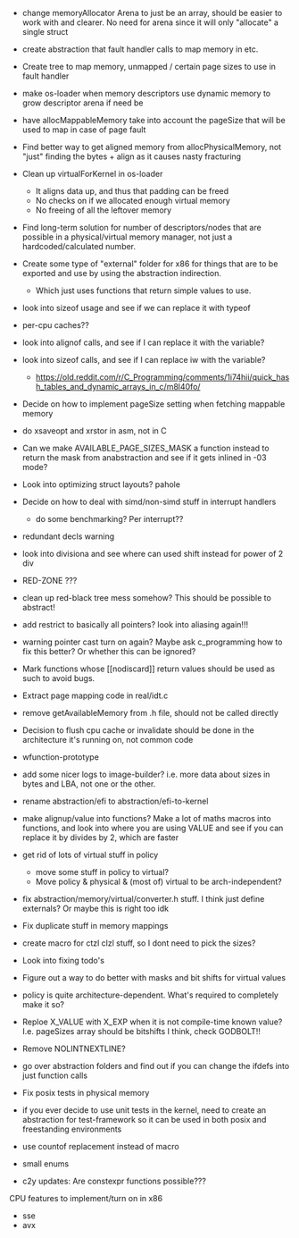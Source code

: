 - change memoryAllocator Arena to just be an array, should be easier to work with and clearer. No need for arena since it will only "allocate" a single struct
- create abstraction that fault handler calls to map memory in etc.
- Create tree to map memory, unmapped / certain page sizes to use in fault handler
- make os-loader when memory descriptors use dynamic memory to grow descriptor arena if need be
- have allocMappableMemory take into account the pageSize that will be used to map in case of page fault
- Find better way to get aligned memory from allocPhysicalMemory, not "just" finding the bytes + align as it causes nasty fracturing
- Clean up virtualForKernel in os-loader
  - It aligns data up, and thus that padding can be freed
  - No checks on if we allocated enough virtual memory
  - No freeing of all the leftover memory
- Find long-term solution for number of descriptors/nodes that are possible in a physical/virtual memory manager, not just a hardcoded/calculated number.
- Create some type of "external" folder for x86 for things that are to be exported and use by using the abstraction indirection.
  - Which just uses functions that return simple values to use.
- look into sizeof usage and see if we can replace it with typeof
- per-cpu caches??
- look into alignof calls, and see if I can replace it with the variable?
- look into sizeof calls, and see if I can replace iw with the variable?

  - https://old.reddit.com/r/C_Programming/comments/1i74hii/quick_hash_tables_and_dynamic_arrays_in_c/m8l40fo/

- Decide on how to implement pageSize setting when fetching mappable memory
- do xsaveopt and xrstor in asm, not in C
- Can we make AVAILABLE_PAGE_SIZES_MASK a function instead to return the mask from anabstraction and see if it gets inlined in -03 mode?
- Look into optimizing struct layouts? pahole
- Decide on how to deal with simd/non-simd stuff in interrupt handlers

  - do some benchmarking? Per interrupt??

- redundant decls warning
- look into divisiona and see where can used shift instead for power of 2 div
- RED-ZONE ???
- clean up red-black tree mess somehow? This should be possible to abstract!
- add restrict to basically all pointers? look into aliasing again!!!
- warning pointer cast turn on again? Maybe ask c_programming how to fix this better? Or whether this can be ignored?
- Mark functions whose [[nodiscard]] return values should be used as such to avoid bugs.
- Extract page mapping code in real/idt.c
- remove getAvailableMemory from .h file, should not be called directly
- Decision to flush cpu cache or invalidate should be done in the architecture it's running on, not common code
- wfunction-prototype
- add some nicer logs to image-builder? i.e. more data about sizes in bytes and LBA, not one or the other.
- rename abstraction/efi to abstraction/efi-to-kernel
- make alignup/value into functions? Make a lot of maths macros into functions,
  and look into where you are using VALUE and see if you can replace it by
  divides by 2, which are faster
- get rid of lots of virtual stuff in policy
  - move some stuff in policy to virtual?
  - Move policy & physical & (most of) virtual to be arch-independent?
- fix abstraction/memory/virtual/converter.h stuff. I think just define externals? Or maybe this is right too idk
- Fix duplicate stuff in memory mappings
- create macro for ctzl clzl stuff, so I dont need to pick the sizes?
- Look into fixing todo's
- Figure out a way to do better with masks and bit shifts for virtual values
- policy is quite architecture-dependent. What's required to completely make it so?
- Reploe X_VALUE with X_EXP when it is not compile-time known value? I.e. pageSizes array should be bitshifts I think, check GODBOLT!!
- Remove NOLINTNEXTLINE?
- go over abstraction folders and find out if you can change the ifdefs into just function calls
- Fix posix tests in physical memory
- if you ever decide to use unit tests in the kernel, need to create an abstraction for test-framework so it can be used in both posix and freestanding environments
- use countof replacement instead of macro
- small enums
- c2y updates: Are constexpr functions possible???

CPU features to implement/turn on in x86

- sse
- avx
